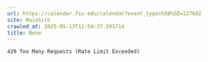 ```yaml
---
url: https://calendar.fiu.edu/calendar?event_types%5B%5D=127602
site: MainSite
crawled_at: 2025-05-13T11:54:37.591714
title: None
---
```


```
429 Too Many Requests (Rate Limit Exceeded)

```

